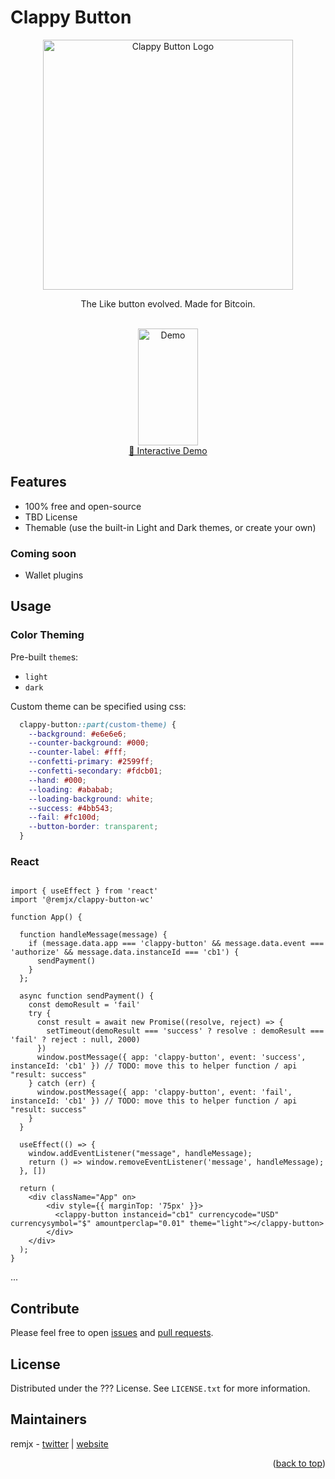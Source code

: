 # Clappy Button
<a name="readme-top"></a>

<div align="center">
  <img src="https://clappy-button-web-component.s3.amazonaws.com/github-readme-images/logo-1189px-322px-v1.png" alt="Clappy Button Logo" width="400"></img>
  <p align="center">
    The Like button evolved. Made for Bitcoin.
  </p>
  <br />
  <img src="https://clappy-button-web-component.s3.amazonaws.com/github-readme-images/light-mode-1-x-10-cent-demo.gif" alt="Demo" width="96" height="187"></img>
  <br />
  <a href="https://github.com/github_username/repo_name">🔗 Interactive Demo</a>
</div>

## Features

- 100% free and open-source
- TBD License
- Themable (use the built-in Light and Dark themes, or create your own)

### Coming soon

- Wallet plugins

## Usage

### Color Theming

Pre-built `theme`s:

- `light`
- `dark`

Custom theme can be specified using css:

```css
  clappy-button::part(custom-theme) {
    --background: #e6e6e6;
    --counter-background: #000;
    --counter-label: #fff;
    --confetti-primary: #2599ff;
    --confetti-secondary: #fdcb01;
    --hand: #000;
    --loading: #ababab;
    --loading-background: white;
    --success: #4bb543;
    --fail: #fc100d;
    --button-border: transparent;
  }
```

### React

```

import { useEffect } from 'react'
import '@remjx/clappy-button-wc'

function App() {

  function handleMessage(message) {
    if (message.data.app === 'clappy-button' && message.data.event === 'authorize' && message.data.instanceId === 'cb1') {
      sendPayment()
    }
  };

  async function sendPayment() {
    const demoResult = 'fail'
    try {
      const result = await new Promise((resolve, reject) => {
        setTimeout(demoResult === 'success' ? resolve : demoResult === 'fail' ? reject : null, 2000)
      })
      window.postMessage({ app: 'clappy-button', event: 'success', instanceId: 'cb1' }) // TODO: move this to helper function / api "result: success"
    } catch (err) {
      window.postMessage({ app: 'clappy-button', event: 'fail', instanceId: 'cb1' }) // TODO: move this to helper function / api "result: success"
    }
  }

  useEffect(() => {
    window.addEventListener("message", handleMessage);
    return () => window.removeEventListener('message', handleMessage);
  }, [])
  
  return (
    <div className="App" on>
        <div style={{ marginTop: '75px' }}>
          <clappy-button instanceid="cb1" currencycode="USD" currencysymbol="$" amountperclap="0.01" theme="light"></clappy-button>
        </div>
    </div>
  );
}

```

...


## Contribute

Please feel free to open [issues](https://github.com/remjx/clappy-button-web-component/issues) and [pull requests](https://github.com/remjx/clappy-button-web-component/pulls).


## License

Distributed under the ??? License. See `LICENSE.txt` for more information.


## Maintainers

remjx - [twitter](https://twitter.com/remjxd) | [website](https://remjx.com)

<p align="right">(<a href="#readme-top">back to top</a>)</p>